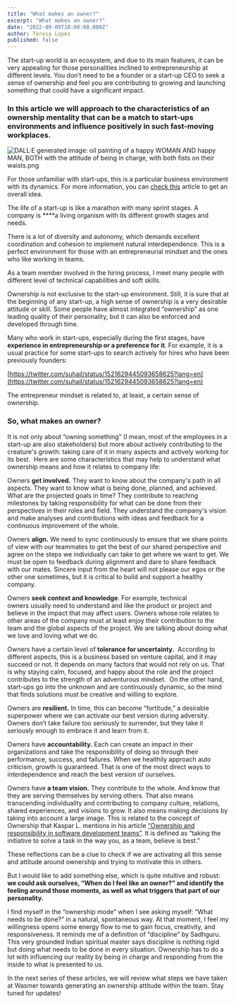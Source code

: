```yaml
---
title: "What makes an owner?"
excerpt: "What makes an owner?"
date: "2022-09-09T18:00:00.000Z"
author: Teresa Lopez
published: false
---
```


The start-up world is an ecosystem, and due to its main features, it can be very appealing for those personalities inclined to entrepreneurship at different levels. You don’t need to be a founder or a start-up CEO to seek a sense of ownership and feel you are contributing to growing and launching something that could have a significant impact.


### In this article we will approach to the characteristics of an ownership mentality that can be a match to start-ups environments and influence positively in such fast-moving workplaces.

![DALL·E generated image: oil painting of a happy WOMAN AND happy MAN, BOTH with the attitude of being in charge, with both fists on their waists.png](/images/blog/empowering_ownership.png)

For those unfamiliar with start-ups, this is a particular business environment with its dynamics. For more information, you can [check this](https://www.forbes.com/advisor/investing/what-is-a-startup/) article to get an overall idea.

The life of a start-up is like a marathon with many sprint stages. A company is ****a living organism with its different growth stages and needs.  

There is a lot of diversity and autonomy, which demands excellent coordination and cohesion to implement natural interdependence. This is a perfect environment for those with an entrepreneurial mindset and the ones who like working in teams.

As a team member involved in the hiring process, I meet many people with different level of technical capabilities and soft skills. 

Ownership is not exclusive to the start-up environment. Still, it is sure that at the beginning of any start-up, a high sense of ownership is a very desirable attitude or skill. Some people have almost integrated “ownership” as one leading quality of their personality, but it can also be enforced and developed through time. 

Many who work in start-ups, especially during the first stages, have **experience in entrepreneurship or a preference for it**.  For example, it is a usual practice for some start-ups to search actively for hires who have been previously founders:  

[https://twitter.com/suhail/status/1521629445093658625?lang=en](https://twitter.com/suhail/status/1521629445093658625?lang=en)

The entrepreneur mindset is related to, at least, a certain sense of ownership. 

### **So, what makes an owner?**

It is not only about “owning something”  (I mean, most of the employees in a start-up are also stakeholders) but more about actively contributing to the creature's growth: taking care of it in many aspects and actively working for its best.  Here are some characteristics that may help to understand what ownership means and how it relates to company life:

Owners **get involved.** They want to know about the company's path in all aspects. They want to know what is being done, planned, and achieved. What are the projected goals in time? They contribute to reaching milestones by taking responsibility for what can be done from their perspectives in their roles and field. They understand the company's vision and make analyses and contributions with ideas and feedback for a continuous improvement of the whole.

Owners **align.** We need to sync continuously to ensure that we share points of view with our teammates to get the best of our shared perspective and agree on the steps we individually can take to get where we want to get. We must be open to feedback during alignment and dare to share feedback with our mates. Sincere input from the heart will not please our egos or the other one sometimes, but it is critical to build and support a healthy company.

Owners **seek context and knowledge**. For example, technical owners usually need to understand and like the product or project and believe in the impact that may affect users. Owners whose role relates to other areas of the company must at least enjoy their contribution to the team and the global aspects of the project. We are talking about doing what we love and loving what we do.

Owners have a certain level of **tolerance for uncertainty.**  According to different aspects, this is a business based on venture capital, and it may succeed or not. It depends on many factors that would not rely on us. That is why staying calm, focused, and happy about the role and the project contributes to the strength of an adventurous mindset.  On the other hand, start-ups go into the unknown and are continuously dynamic, so the mind that finds solutions must be creative and willing to explore.

Owners are **resilient.** In time, this can become “fortitude,” a desirable superpower where we can activate our best version during adversity. Owners don’t take failure too seriously to surrender, but they take it seriously enough to embrace it and learn from it.

Owners have **accountability.** Each can create an impact in their organizations and take the responsibility of doing so through their performance, success, and failures. When we healthily approach auto criticism, growth is guaranteed. That is one of the most direct ways to interdependence and reach the best version of ourselves.

Owners have **a team vision.** They contribute to the whole. And know that they are serving themselves by serving others. That also means transcending individuality and contributing to company culture, relations, shared experiences, and visions to grow. It also means making decisions by taking into account a large image. This is related to the concept of Ownership that Kaspar L. mentions in his article [“Ownership and responsibility in software development teams”](https://www.linkedin.com/pulse/ownership-responsibility-software-development-teams-kaspar-lyngsie/). It is defined as “taking the initiative to solve a task in the way you, as a team, believe is best.”

These reflections can be a clue to check if we are activating all this sense and attitude around ownership and trying to motivate this in others.

But I would like to add something else, which is quite intuitive and robust: **we could ask ourselves, “When do I feel like an owner?” and identify the feeling around those moments, as well as what triggers that part of our personality.**

I find myself in the “ownership mode” when I see asking myself: “What needs to be done?” in a natural, spontaneous way. At that moment, I feel my willingness opens some energy flow to me to gain focus, creativity, and responsiveness. It reminds me of a definition of “discipline” by Sadhguru. This very grounded Indian spiritual master says discipline is nothing rigid but doing what needs to be done in every situation. Ownership has to do a lot with influencing our reality by being in charge and responding from the inside to what is presented to us. 

In the next series of these articles, we will review what steps we have taken at Wasmer towards generating an ownership attitude within the team. Stay tuned for updates!
